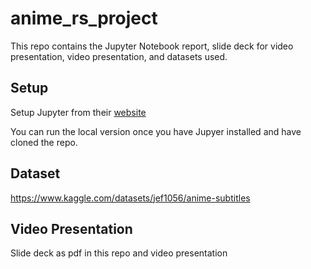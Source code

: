 # anime_rs_project
This repo contains the Jupyter Notebook report, slide deck for video presentation, video presentation, and datasets used.

## Setup
Setup Jupyter from their [website](https://jupyter.org/install)

You can run the local version once you have Jupyer installed and have cloned the repo.

## Dataset
https://www.kaggle.com/datasets/jef1056/anime-subtitles

## Video Presentation
Slide deck as pdf in this repo and video presentation
